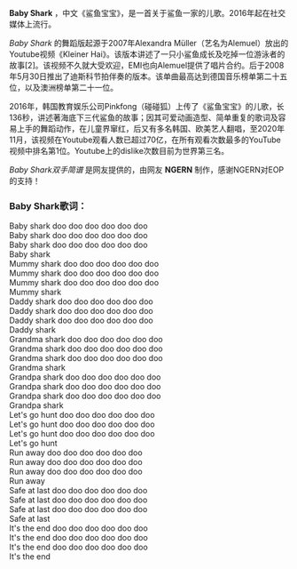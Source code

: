 

**Baby Shark** ，中文《鲨鱼宝宝》，是一首关于鲨鱼一家的儿歌。2016年起在社交媒体上流行。

_Baby Shark_ 的舞蹈版起源于2007年Alexandra Müller（艺名为Alemuel）放出的Youtube视频《Kleiner
Hai》。该版本讲述了一只小鲨鱼成长及吃掉一位游泳者的故事[2]。该视频不久就大受欢迎，EMI也向Alemuel提供了唱片合约。后于2008年5月30日推出了迪斯科节拍伴奏的版本。该单曲最高达到德国音乐榜单第二十五位，以及澳洲榜单第二十一位。

2016年，韩国教育娱乐公司Pinkfong（碰碰狐）上传了《鲨鱼宝宝》的儿歌，长136秒，讲述著海底下三代鲨鱼的故事；因其可爱动画造型、简单重复的歌词及容易上手的舞蹈动作，在儿童界窜红，后又有多名韩国、欧美艺人翻唱，至2020年11月，该视频在Youtube观看人数已超过70亿，在所有观看次数最多的YouTube视频中排名第1位。Youtube上的dislike次数目前为世界第三名。

_Baby Shark双手简谱_ 是网友提供的，由网友 **NGERN** 制作，感谢NGERN对EOP的支持！

### Baby Shark歌词：

Baby shark doo doo doo doo doo doo  
Baby shark doo doo doo doo doo doo  
Baby shark doo doo doo doo doo doo  
Baby shark  
Mummy shark doo doo doo doo doo doo  
Mummy shark doo doo doo doo doo doo  
Mummy shark doo doo doo doo doo doo  
Mummy shark  
Daddy shark doo doo doo doo doo doo  
Daddy shark doo doo doo doo doo doo  
Daddy shark doo doo doo doo doo doo  
Daddy shark  
Grandma shark doo doo doo doo doo doo  
Grandma shark doo doo doo doo doo doo  
Grandma shark doo doo doo doo doo doo  
Grandma shark  
Grandpa shark doo doo doo doo doo doo  
Grandpa shark doo doo doo doo doo doo  
Grandpa shark doo doo doo doo doo doo  
Grandpa shark  
Let's go hunt doo doo doo doo doo doo  
Let's go hunt doo doo doo doo doo doo  
Let's go hunt doo doo doo doo doo doo  
Let's go hunt  
Run away doo doo doo doo doo doo  
Run away doo doo doo doo doo doo  
Run away doo doo doo doo doo doo  
Run away  
Safe at last doo doo doo doo doo doo  
Safe at last doo doo doo doo doo doo  
Safe at last doo doo doo doo doo doo  
Safe at last  
It's the end doo doo doo doo doo doo  
It's the end doo doo doo doo doo doo  
It's the end doo doo doo doo doo doo  
It's the end

